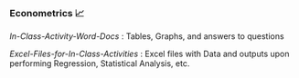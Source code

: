 ### Econometrics 📈

*In-Class-Activity-Word-Docs* : Tables, Graphs, and answers to questions                   

*Excel-Files-for-In-Class-Activities* : Excel files with Data and outputs upon performing Regression, Statistical Analysis, etc.
